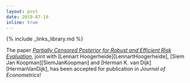 ```yaml
---
layout: post
date: 2019-07-19
inline: true
---
```

{% include _links_library.md %}

The paper [_Partially Censored Posterior for Robust and Efficient Risk Evaluation_](/projects/4_project), joint with [Lennart Hoogerheide][LennartHoogerheide], [Siem Jan Koopman][SiemJanKoopman] and [Herman K. van Dijk][HermanVanDijk], has been accepted for publication in _Journal of Econometrics_!